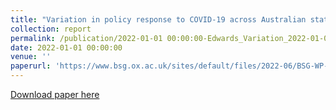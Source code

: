 ```yaml
---
title: "Variation in policy response to COVID-19 across Australian states and territories"
collection: report
permalink: /publication/2022-01-01 00:00:00-Edwards_Variation_2022-01-01
date: 2022-01-01 00:00:00
venue: ''
paperurl: 'https://www.bsg.ox.ac.uk/sites/default/files/2022-06/BSG-WP-046-2022.pdf'
---
```

[Download paper here](https://www.bsg.ox.ac.uk/sites/default/files/2022-06/BSG-WP-046-2022.pdf)
